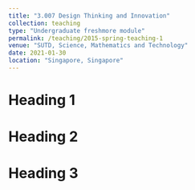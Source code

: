 ```yaml
---
title: "3.007 Design Thinking and Innovation"
collection: teaching
type: "Undergraduate freshmore module"
permalink: /teaching/2015-spring-teaching-1
venue: "SUTD, Science, Mathematics and Technology"
date: 2021-01-30
location: "Singapore, Singapore"
---
```


Heading 1
======

Heading 2
======

Heading 3
======
